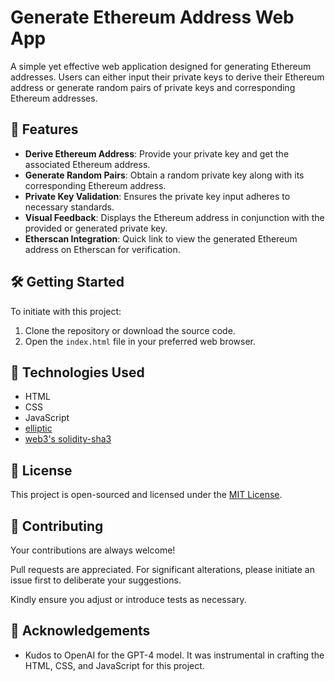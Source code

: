 # Generate Ethereum Address Web App

A simple yet effective web application designed for generating Ethereum addresses. Users can either input their private keys to derive their Ethereum address or generate random pairs of private keys and corresponding Ethereum addresses.

## 🚀 Features

- **Derive Ethereum Address**: Provide your private key and get the associated Ethereum address.
- **Generate Random Pairs**: Obtain a random private key along with its corresponding Ethereum address.
- **Private Key Validation**: Ensures the private key input adheres to necessary standards.
- **Visual Feedback**: Displays the Ethereum address in conjunction with the provided or generated private key.
- **Etherscan Integration**: Quick link to view the generated Ethereum address on Etherscan for verification.

## 🛠 Getting Started

To initiate with this project:
1. Clone the repository or download the source code.
2. Open the `index.html` file in your preferred web browser.

## 🧰 Technologies Used

- HTML
- CSS
- JavaScript
- [elliptic](https://github.com/indutny/elliptic)
- [web3's solidity-sha3](https://web3js.readthedocs.io/en/v1.3.4/web3-utils.html#soliditysha3)

## 📜 License

This project is open-sourced and licensed under the [MIT License](LICENSE).

## 🤝 Contributing

Your contributions are always welcome! 

Pull requests are appreciated. For significant alterations, please initiate an issue first to deliberate your suggestions.

Kindly ensure you adjust or introduce tests as necessary.

## 🙏 Acknowledgements

- Kudos to OpenAI for the GPT-4 model. It was instrumental in crafting the HTML, CSS, and JavaScript for this project.
